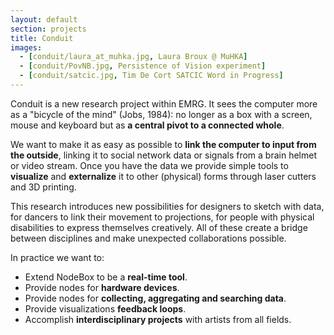 ```yaml
---
layout: default
section: projects
title: Conduit
images:
  - [conduit/laura_at_muhka.jpg, Laura Broux @ MuHKA]
  - [conduit/PovNB.jpg, Persistence of Vision experiment]
  - [conduit/satcic.jpg, Tim De Cort SATCIC Word in Progress]
---
```

Conduit is a new research project within EMRG. It sees the computer more as a "bicycle of the mind" (Jobs, 1984): no longer as a box with a screen, mouse and keyboard but as **a central pivot to a connected whole**.

We want to make it as easy as possible to **link the computer to input from the outside**, linking it to social network data or signals from a brain helmet or video stream. Once you have the data we provide simple tools to **visualize** and **externalize** it to other (physical) forms through laser cutters and 3D printing.

This research introduces new possibilities for designers to sketch with data, for dancers to link their movement to projections, for people with physical disabilities to express themselves creatively. All of these create a bridge between disciplines and make unexpected collaborations possible.

In practice we want to:

* Extend NodeBox to be a **real-time tool**.
* Provide nodes for **hardware devices**.
* Provide nodes for **collecting, aggregating and searching data**.
* Provide visualizations **feedback loops**.
* Accomplish **interdisciplinary projects** with artists from all fields.
